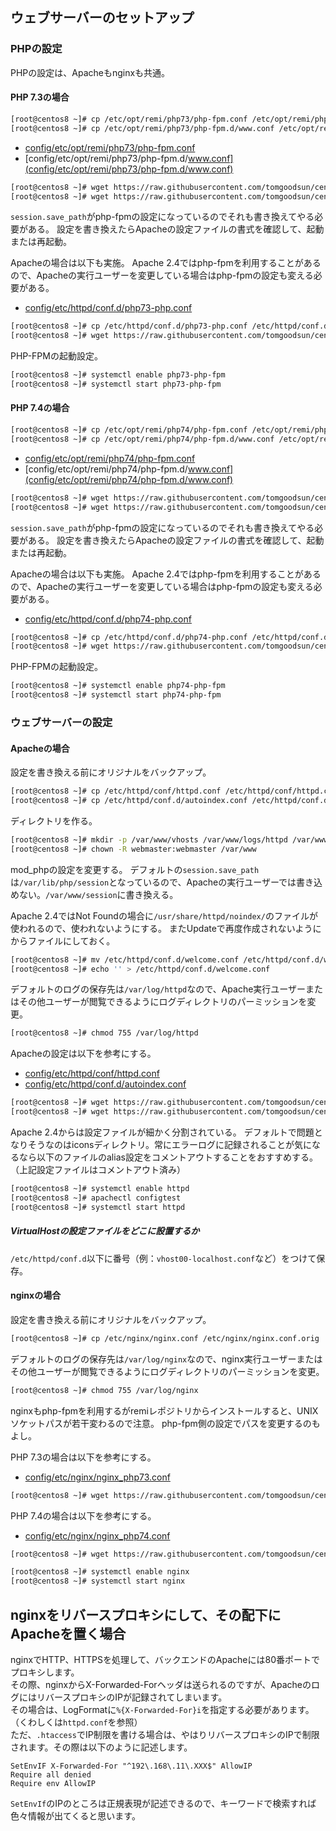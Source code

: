 ## ウェブサーバーのセットアップ

### PHPの設定

PHPの設定は、Apacheもnginxも共通。

#### PHP 7.3の場合

```bash
[root@centos8 ~]# cp /etc/opt/remi/php73/php-fpm.conf /etc/opt/remi/php73/php-fpm.conf.orig
[root@centos8 ~]# cp /etc/opt/remi/php73/php-fpm.d/www.conf /etc/opt/remi/php73/php-fpm.d/www.conf.orig
```

- [config/etc/opt/remi/php73/php-fpm.conf](config/etc/opt/remi/php73/php-fpm.conf)
- [config/etc/opt/remi/php73/php-fpm.d/www.conf](config/etc/opt/remi/php73/php-fpm.d/www.conf)

```bash
[root@centos8 ~]# wget https://raw.githubusercontent.com/tomgoodsun/centos8_lamp_configs/master/config/etc/opt/remi/php73/php-fpm.conf -O /etc/opt/remi/php73/php-fpm.conf
[root@centos8 ~]# wget https://raw.githubusercontent.com/tomgoodsun/centos8_lamp_configs/master/config/etc/opt/remi/php73/php-fpm.d/www.conf -O /etc/opt/remi/php73/php-fpm.d/www.conf
```

`session.save_path`がphp-fpmの設定になっているのでそれも書き換えてやる必要がある。
設定を書き換えたらApacheの設定ファイルの書式を確認して、起動または再起動。

Apacheの場合は以下も実施。
Apache 2.4ではphp-fpmを利用することがあるので、Apacheの実行ユーザーを変更している場合はphp-fpmの設定も変える必要がある。

- [config/etc/httpd/conf.d/php73-php.conf](config/etc/httpd/conf.d/php73-php.conf)

```bash
[root@centos8 ~]# cp /etc/httpd/conf.d/php73-php.conf /etc/httpd/conf.d/php73-php.conf.orig
[root@centos8 ~]# wget https://raw.githubusercontent.com/tomgoodsun/centos8_lamp_configs/master/config/etc/httpd/conf.d/php73-php.conf -O /etc/httpd/conf.d/php73-php.conf
```

PHP-FPMの起動設定。

```bash
[root@centos8 ~]# systemctl enable php73-php-fpm
[root@centos8 ~]# systemctl start php73-php-fpm
```

#### PHP 7.4の場合

```bash
[root@centos8 ~]# cp /etc/opt/remi/php74/php-fpm.conf /etc/opt/remi/php74/php-fpm.conf.orig
[root@centos8 ~]# cp /etc/opt/remi/php74/php-fpm.d/www.conf /etc/opt/remi/php74/php-fpm.d/www.conf.orig
```

- [config/etc/opt/remi/php74/php-fpm.conf](config/etc/opt/remi/php74/php-fpm.conf)
- [config/etc/opt/remi/php74/php-fpm.d/www.conf](config/etc/opt/remi/php74/php-fpm.d/www.conf)

```bash
[root@centos8 ~]# wget https://raw.githubusercontent.com/tomgoodsun/centos8_lamp_configs/master/config/etc/opt/remi/php74/php-fpm.conf -O /etc/opt/remi/php74/php-fpm.conf
[root@centos8 ~]# wget https://raw.githubusercontent.com/tomgoodsun/centos8_lamp_configs/master/config/etc/opt/remi/php74/php-fpm.d/www.conf -O /etc/opt/remi/php74/php-fpm.d/www.conf
```

`session.save_path`がphp-fpmの設定になっているのでそれも書き換えてやる必要がある。
設定を書き換えたらApacheの設定ファイルの書式を確認して、起動または再起動。

Apacheの場合は以下も実施。
Apache 2.4ではphp-fpmを利用することがあるので、Apacheの実行ユーザーを変更している場合はphp-fpmの設定も変える必要がある。

- [config/etc/httpd/conf.d/php74-php.conf](config/etc/httpd/conf.d/php74-php.conf)

```bash
[root@centos8 ~]# cp /etc/httpd/conf.d/php74-php.conf /etc/httpd/conf.d/php74-php.conf.orig
[root@centos8 ~]# wget https://raw.githubusercontent.com/tomgoodsun/centos8_lamp_configs/master/config/etc/httpd/conf.d/php74-php.conf -O /etc/httpd/conf.d/php74-php.conf
```

PHP-FPMの起動設定。

```bash
[root@centos8 ~]# systemctl enable php74-php-fpm
[root@centos8 ~]# systemctl start php74-php-fpm
```

### ウェブサーバーの設定

#### Apacheの場合

設定を書き換える前にオリジナルをバックアップ。

```bash
[root@centos8 ~]# cp /etc/httpd/conf/httpd.conf /etc/httpd/conf/httpd.conf.orig
[root@centos8 ~]# cp /etc/httpd/conf.d/autoindex.conf /etc/httpd/conf.d/autoindex.conf.orig
```

ディレクトリを作る。

```bash
[root@centos8 ~]# mkdir -p /var/www/vhosts /var/www/logs/httpd /var/www/session
[root@centos8 ~]# chown -R webmaster:webmaster /var/www
```

mod_phpの設定を変更する。
デフォルトの`session.save_path`は`/var/lib/php/session`となっているので、Apacheの実行ユーザーでは書き込めない。`/var/www/session`に書き換える。

Apache 2.4ではNot Foundの場合に`/usr/share/httpd/noindex/`のファイルが使われるので、使われないようにする。
またUpdateで再度作成されないようにからファイルにしておく。

```bash
[root@centos8 ~]# mv /etc/httpd/conf.d/welcome.conf /etc/httpd/conf.d/welcome.conf.bk
[root@centos8 ~]# echo '' > /etc/httpd/conf.d/welcome.conf
```

デフォルトのログの保存先は`/var/log/httpd`なので、Apache実行ユーザーまたはその他ユーザーが閲覧できるようにログディレクトリのパーミッションを変更。

```bash
[root@centos8 ~]# chmod 755 /var/log/httpd
```

Apacheの設定は以下を参考にする。

- [config/etc/httpd/conf/httpd.conf](config/etc/httpd/conf/httpd.conf)
- [config/etc/httpd/conf.d/autoindex.conf](config/etc/httpd/conf.d/autoindex.conf)

```bash
[root@centos8 ~]# wget https://raw.githubusercontent.com/tomgoodsun/centos8_lamp_configs/master/config/etc/httpd/conf/httpd.conf -O /etc/httpd/conf/httpd.conf
[root@centos8 ~]# wget https://raw.githubusercontent.com/tomgoodsun/centos8_lamp_configs/master/config/etc/httpd/conf.d/autoindex.conf -O /etc/httpd/conf.d/autoindex.conf
```

Apache 2.4からは設定ファイルが細かく分割されている。
デフォルトで問題となりそうなのはiconsディレクトリ。常にエラーログに記録されることが気になるなら以下のファイルのalias設定をコメントアウトすることをおすすめする。（上記設定ファイルはコメントアウト済み）

```bash
[root@centos8 ~]# systemctl enable httpd
[root@centos8 ~]# apachectl configtest
[root@centos8 ~]# systemctl start httpd
```

##### VirtualHostの設定ファイルをどこに設置するか

`/etc/httpd/conf.d`以下に番号（例：`vhost00-localhost.conf`など）をつけて保存。

#### nginxの場合

設定を書き換える前にオリジナルをバックアップ。

```bash
[root@centos8 ~]# cp /etc/nginx/nginx.conf /etc/nginx/nginx.conf.orig
```

デフォルトのログの保存先は`/var/log/nginx`なので、nginx実行ユーザーまたはその他ユーザーが閲覧できるようにログディレクトリのパーミッションを変更。

```bash
[root@centos8 ~]# chmod 755 /var/log/nginx
```

nginxもphp-fpmを利用するがremiレポジトリからインストールすると、UNIXソケットパスが若干変わるので注意。
php-fpm側の設定でパスを変更するのもよし。

PHP 7.3の場合は以下を参考にする。

- [config/etc/nginx/nginx_php73.conf](config/etc/nginx/nginx_php73.conf)

```bash
[root@centos8 ~]# wget https://raw.githubusercontent.com/tomgoodsun/centos8_lamp_configs/master/config/etc/nginx/nginx_php73.conf -O /etc/nginx/nginx.conf
```

PHP 7.4の場合は以下を参考にする。

- [config/etc/nginx/nginx_php74.conf](config/etc/nginx/nginx_php74.conf)

```bash
[root@centos8 ~]# wget https://raw.githubusercontent.com/tomgoodsun/centos8_lamp_configs/master/config/etc/nginx/nginx_php74.conf -O /etc/nginx/nginx.conf
```


```bash
[root@centos8 ~]# systemctl enable nginx
[root@centos8 ~]# systemctl start nginx
```

## nginxをリバースプロキシにして、その配下にApacheを置く場合

nginxでHTTP、HTTPSを処理して、バックエンドのApacheには80番ポートでプロキシします。  
その際、nginxからX-Forwarded-Forヘッダは送られるのですが、ApacheのログにはリバースプロキシのIPが記録されてしまいます。  
その場合は、LogFormatに`%{X-Forwarded-For}i`を指定する必要があります。（くわしくは`httpd.conf`を参照）  
ただ、`.htaccess`でIP制限を書ける場合は、やはりリバースプロキシのIPで制限されます。その際は以下のように記述します。  
```.htaccess
SetEnvIF X-Forwarded-For "^192\.168\.11\.XXX$" AllowIP
Require all denied
Require env AllowIP
```
`SetEnvIf`のIPのところは正規表現が記述できるので、キーワードで検索すれば色々情報が出てくると思います。
